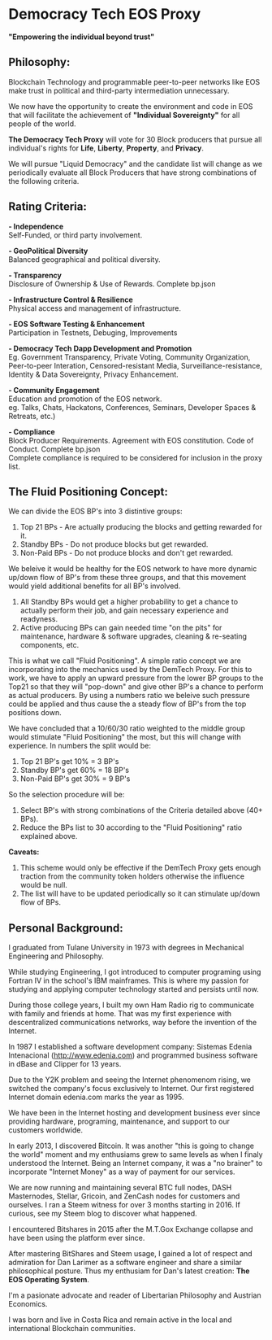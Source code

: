 # Democracy Tech EOS Proxy
**"Empowering the individual beyond trust"**


## Philosophy: ##
Blockchain Technology and programmable peer-to-peer networks like EOS make trust in political and third-party intermediation unnecessary.  

We now have the opportunity  to create the environment and code in EOS that will facilitate the achievement of **"Individual Sovereignty"** for all people of the world.

**The Democracy Tech Proxy**  will vote for 30 Block producers that pursue all individual's rights for **Life**, **Liberty**, **Property**, and **Privacy**.

We will pursue "Liquid Democracy" and the candidate list will change as we periodically evaluate all Block Producers that have strong combinations of the following criteria.

## Rating Criteria: ##  
**- Independence**   
	Self-Funded, or third party involvement. 

**- GeoPolitical Diversity**  
	Balanced geographical and political diversity.

**- Transparency**    
 	 Disclosure of Ownership & Use of Rewards. Complete bp.json

**- Infrastructure Control & Resilience**   
	Physical access and management of infrastructure.

**- EOS Software Testing & Enhancement**  
	Participation in Testnets, Debuging, Improvements
	
**- Democracy Tech Dapp Development and Promotion**  
	Eg. Government Transparency, Private Voting, Community Organization, Peer-to-peer Interation,
	Censored-resistant Media,  Surveillance-resistance, Identity & Data Sovereignty, Privacy Enhancement.    

**-  Community Engagement**  
 	Education and promotion of the EOS network.  
	eg. Talks, Chats, Hackatons, Conferences, Seminars, Developer Spaces & Retreats, etc.)
	
**- Compliance**  
Block Producer Requirements. Agreement with EOS constitution. Code of Conduct. Complete bp.json  
Complete compliance is required to be considered for inclusion in the proxy list. 


## The Fluid Positioning Concept: ##
We can divide the EOS BP's into 3 distintive groups:
 
1. Top 21 BPs	- Are actually producing the blocks and getting rewarded for it.  
2. Standby BPs 	- Do not produce blocks but get rewarded.  
3. Non-Paid BPs	- Do not produce blocks and don't get rewarded. 

We beleive it would be healthy for the EOS network to have more dynamic up/down flow of BP's from these three groups, and that this movement would yield additional benefits for all BP's involved.

1. All Standby BPs would get a higher probability to get a chance to actually perform their job, and gain necessary experience and readyness. 
2. Active producing BPs can gain needed time "on the pits" for maintenance, hardware & software upgrades, cleaning & re-seating components, etc.

This is what we call "Fluid Positioning". A simple ratio concept we are incorporating into the mechanics used by the DemTech Proxy.
For this to work, we have to apply an upward pressure from the lower BP groups to the Top21 so that they will "pop-down" and give other BP's a chance to perform as actual producers.
By using a numbers ratio we beleive such pressure could be applied and thus cause the a steady flow of BP's from the top positions down.  

We have concluded that a 10/60/30 ratio weighted to the middle group would stimulate "Fluid Positioning" the most, but this will  change with experience.
In numbers the split would be: 
1. Top 21 BP's get 10% = 3 BP's 
2. Standby BP's get 60% = 18 BP's
3. Non-Paid BP's get 30% = 9 BP's

So the selection procedure will be:
1. Select BP's with strong combinations of the Criteria detailed above (40+ BPs).
2. Reduce the BPs list to 30 according to the "Fluid Positioning" ratio explained above.

**Caveats:** 
1. This scheme would only be effective if the DemTech Proxy gets enough traction from the community token holders otherwise the influence would be null.
2. The list will have to be updated periodically so it can stimulate up/down flow of BPs.
	

## Personal Background: ##
I graduated from Tulane University in 1973 with degrees in Mechanical Engineering and Philosophy.

While studying Engineering, I got introduced to computer programing using Fortran IV in the school's IBM mainframes. 
This is where my passion for studying and applying computer technology started and persists until now. 

During those college years, I built my own Ham Radio rig to communicate with family and friends at home. That was my first experience with descentralized communications networks, way before the invention of the Internet.

In 1987 I established a software development company: Sistemas Edenia Intenacional (http://www.edenia.com) and programmed business software in dBase and Clipper for 13 years.

Due to the Y2K problem and seeing the Internet phenomenom rising, we switched the company's focus exclusively to Internet. Our first registered Internet domain edenia.com marks the year as 1995.

We have been in the Internet hosting and development business ever since providing hardware, programing, maintenance, and support to our customers worldwide.

In early 2013, I discovered Bitcoin. It was another "this is going to change the world" moment and my enthusiams grew to same levels as when I finaly understood the Internet. Being an Internet company, it was a "no brainer" to incorporate "Internet Money" as a way of payment for our services.

We are now running and maintaining several BTC full nodes, DASH Masternodes, Stellar, Gricoin, and ZenCash nodes for customers and ourselves.
I ran a Steem witness for over 3 months starting in 2016. If curious, see my Steem blog to discover what happened.

I encountered Bitshares in 2015 after the M.T.Gox Exchange collapse and have been using the platform ever since.

After mastering BitShares and Steem usage, I gained a lot of respect and admiration for Dan Larimer as a software engineer and share a similar philosophical posture. Thus my enthusiam for Dan's latest creation: **The EOS Operating System**.

I'm a pasionate advocate and reader of Libertarian Philosophy and Austrian Economics.

I was born and live in Costa Rica and remain active in the local and international Blockchain communities.
